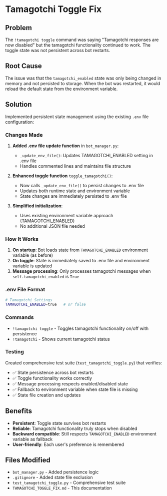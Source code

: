 # Tamagotchi Toggle Fix

## Problem
The `!tamagotchi toggle` command was saying "Tamagotchi responses are now disabled" but the tamagotchi functionality continued to work. The toggle state was not persistent across bot restarts.

## Root Cause
The issue was that the `tamagotchi_enabled` state was only being changed in memory and not persisted to storage. When the bot was restarted, it would reload the default state from the environment variable.

## Solution
Implemented persistent state management using the existing `.env` file configuration:

### Changes Made

1. **Added .env file update function** in `bot_manager.py`:
   - `_update_env_file()`: Updates TAMAGOTCHI_ENABLED setting in .env file
   - Handles commented lines and maintains file structure

2. **Enhanced toggle function** `toggle_tamagotchi()`:
   - Now calls `_update_env_file()` to persist changes to .env file
   - Updates both runtime state and environment variable
   - State changes are immediately persisted to .env file

3. **Simplified initialization**:
   - Uses existing environment variable approach (TAMAGOTCHI_ENABLED)
   - No additional JSON file needed

### How It Works

1. **On startup**: Bot loads state from `TAMAGOTCHI_ENABLED` environment variable (as before)
2. **On toggle**: State is immediately saved to .env file and environment variable is updated
3. **Message processing**: Only processes tamagotchi messages when `self.tamagotchi_enabled` is `True`

### .env File Format
```bash
# Tamagotchi Settings
TAMAGOTCHI_ENABLED=true   # or false
```

### Commands
- `!tamagotchi toggle` - Toggles tamagotchi functionality on/off with persistence
- `!tamagotchi` - Shows current tamagotchi status

### Testing
Created comprehensive test suite (`test_tamagotchi_toggle.py`) that verifies:
- ✅ State persistence across bot restarts
- ✅ Toggle functionality works correctly
- ✅ Message processing respects enabled/disabled state
- ✅ Fallback to environment variable when state file is missing
- ✅ State file creation and updates

## Benefits
- **Persistent**: Toggle state survives bot restarts
- **Reliable**: Tamagotchi functionality truly stops when disabled
- **Backward compatible**: Still respects `TAMAGOTCHI_ENABLED` environment variable as fallback
- **User-friendly**: Each user's preference is remembered

## Files Modified
- `bot_manager.py` - Added persistence logic
- `.gitignore` - Added state file exclusion
- `test_tamagotchi_toggle.py` - Comprehensive test suite
- `TAMAGOTCHI_TOGGLE_FIX.md` - This documentation
